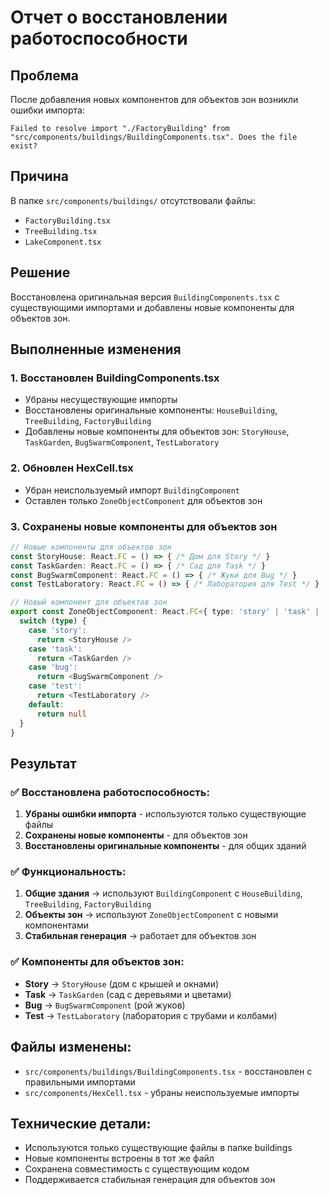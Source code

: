 # Отчет о восстановлении работоспособности

## Проблема
После добавления новых компонентов для объектов зон возникли ошибки импорта:
```
Failed to resolve import "./FactoryBuilding" from "src/components/buildings/BuildingComponents.tsx". Does the file exist?
```

## Причина
В папке `src/components/buildings/` отсутствовали файлы:
- `FactoryBuilding.tsx`
- `TreeBuilding.tsx` 
- `LakeComponent.tsx`

## Решение
Восстановлена оригинальная версия `BuildingComponents.tsx` с существующими импортами и добавлены новые компоненты для объектов зон.

## Выполненные изменения

### 1. **Восстановлен BuildingComponents.tsx**
- Убраны несуществующие импорты
- Восстановлены оригинальные компоненты: `HouseBuilding`, `TreeBuilding`, `FactoryBuilding`
- Добавлены новые компоненты для объектов зон: `StoryHouse`, `TaskGarden`, `BugSwarmComponent`, `TestLaboratory`

### 2. **Обновлен HexCell.tsx**
- Убран неиспользуемый импорт `BuildingComponent`
- Оставлен только `ZoneObjectComponent` для объектов зон

### 3. **Сохранены новые компоненты для объектов зон**
```typescript
// Новые компоненты для объектов зон
const StoryHouse: React.FC = () => { /* Дом для Story */ }
const TaskGarden: React.FC = () => { /* Сад для Task */ }
const BugSwarmComponent: React.FC = () => { /* Жуки для Bug */ }
const TestLaboratory: React.FC = () => { /* Лаборатория для Test */ }

// Новый компонент для объектов зон
export const ZoneObjectComponent: React.FC<{ type: 'story' | 'task' | 'bug' | 'test' }> = ({ type }) => {
  switch (type) {
    case 'story':
      return <StoryHouse />
    case 'task':
      return <TaskGarden />
    case 'bug':
      return <BugSwarmComponent />
    case 'test':
      return <TestLaboratory />
    default:
      return null
  }
}
```

## Результат

### ✅ **Восстановлена работоспособность:**
1. **Убраны ошибки импорта** - используются только существующие файлы
2. **Сохранены новые компоненты** - для объектов зон
3. **Восстановлены оригинальные компоненты** - для общих зданий

### ✅ **Функциональность:**
1. **Общие здания** → используют `BuildingComponent` с `HouseBuilding`, `TreeBuilding`, `FactoryBuilding`
2. **Объекты зон** → используют `ZoneObjectComponent` с новыми компонентами
3. **Стабильная генерация** → работает для объектов зон

### ✅ **Компоненты для объектов зон:**
- **Story** → `StoryHouse` (дом с крышей и окнами)
- **Task** → `TaskGarden` (сад с деревьями и цветами)
- **Bug** → `BugSwarmComponent` (рой жуков)
- **Test** → `TestLaboratory` (лаборатория с трубами и колбами)

## Файлы изменены:
- `src/components/buildings/BuildingComponents.tsx` - восстановлен с правильными импортами
- `src/components/HexCell.tsx` - убраны неиспользуемые импорты

## Технические детали:
- Используются только существующие файлы в папке buildings
- Новые компоненты встроены в тот же файл
- Сохранена совместимость с существующим кодом
- Поддерживается стабильная генерация для объектов зон 